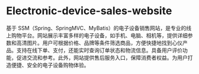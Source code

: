 # Electronic-device-sales-website
基于 SSM（Spring、SpringMVC、MyBatis）的电子设备销售网站，是专业的线上购物平台。网站展示丰富多样的电子设备，如手机、电脑、相机等，提供详细参数和高清图片。用户可根据价格、品牌等条件筛选商品，方便快捷地找到心仪产品。支持在线下单、支付，还能实时查询订单状态和物流信息。具备用户评价功能，促进交流和参考。此外，网站提供售后服务入口，保障消费者权益。为用户打造便捷、安全的电子设备购物体验。 
